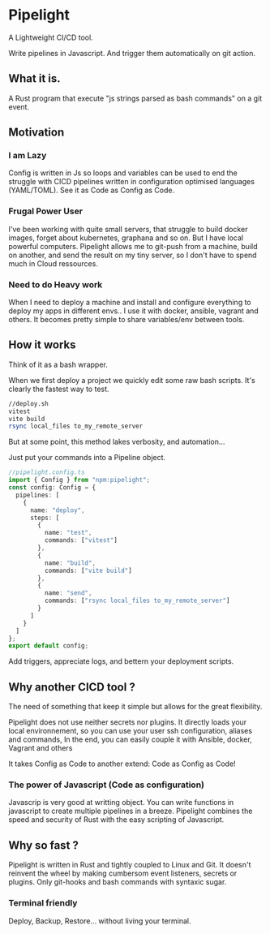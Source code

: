 # Pipelight

A Lightweight CI/CD tool.

Write pipelines in Javascript.
And trigger them automatically on git action.

## What it is.

A Rust program that execute "js strings parsed as bash commands" on a git event.

## Motivation

### I am Lazy

Config is written in Js so loops and variables can be used
to end the struggle with CICD pipelines written in configuration optimised languages (YAML/TOML).
See it as Code as Config as Code.

### Frugal Power User

I've been working with quite small servers, that struggle to build docker images, forget about kubernetes, graphana and so on.
But I have local powerful computers.
Pipelight allows me to git-push from a machine, build on another, and send the result on my tiny server, so I don't have to spend much in Cloud ressources.

### Need to do Heavy work

When I need to deploy a machine and install and configure everything to deploy my apps in different envs..
I use it with docker, ansible, vagrant and others.
It becomes pretty simple to share variables/env between tools.

## How it works

Think of it as a bash wrapper.

When we first deploy a project we quickly edit some raw bash scripts.
It's clearly the fastest way to test.

```sh
//deploy.sh
vitest
vite build
rsync local_files to_my_remote_server
```

But at some point, this method lakes verbosity, and automation...

Just put your commands into a Pipeline object.

```ts
//pipelight.config.ts
import { Config } from "npm:pipelight";
const config: Config = {
  pipelines: [
    {
      name: "deploy",
      steps: [
        {
          name: "test",
          commands: ["vitest"]
        },
        {
          name: "build",
          commands: ["vite build"]
        },
        {
          name: "send",
          commands: ["rsync local_files to_my_remote_server"]
        }
      ]
    }
  ]
};
export default config;
```

Add triggers, appreciate logs, and bettern your deployment scripts.

## Why another CICD tool ?

The need of something that keep it simple but allows for the great flexibility.

Pipelight does not use neither secrets nor plugins.
It directly loads your local environnement, so you can use your user ssh configuration, aliases and commands,
In the end, you can easily couple it with Ansible, docker, Vagrant and others

It takes Config as Code to another extend: Code as Config as Code!

### The power of Javascript (Code as configuration)

Javascrip is very good at writting object.
You can write functions in javascript to create multiple pipelines in a breeze.
Pipelight combines the speed and security of Rust with the easy scripting of Javascript.

## Why so fast ?

Pipelight is written in Rust and tightly coupled to Linux and Git.
It doesn't reinvent the wheel by making cumbersom event listeners, secrets or plugins.
Only git-hooks and bash commands with syntaxic sugar.

### Terminal friendly

Deploy, Backup, Restore... without living your terminal.
